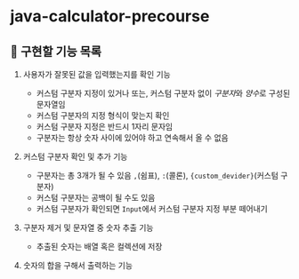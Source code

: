 # java-calculator-precourse

## 📝 구현할 기능 목록

1. 사용자가 잘못된 값을 입력했는지를 확인 기능
    - 커스텀 구분자 지정이 있거나 또는, 커스텀 구분자 없이 *구분자*와 *양수*로 구성된 문자열임
    - 커스텀 구분자의 지정 형식이 맞는지 확인
    - 커스텀 구분자 지정은 반드시 1자리 문자임
    - 구분자는 항상 숫자 사이에 있어야 하고 연속해서 올 수 없음


2. 커스텀 구분자 확인 및 추가 기능
    - 구분자는 총 3개가 될 수 있음 `,`(쉼표), `:`(콜론), `{custom_devider}`(커스텀 구분자)
    - 커스텀 구분자는 공백이 될 수도 있음
    - 커스텀 구분자가 확인되면 `Input`에서 커스텀 구분자 지정 부분 떼어내기


3. 구분자 제거 및 문자열 중 숫자 추출 기능
    - 추출된 숫자는 배열 혹은 컬렉션에 저장


4. 숫자의 합을 구해서 출력하는 기능